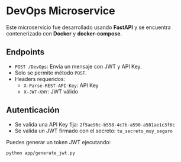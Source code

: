 # DevOps Microservice

Este microservicio fue desarrollado usando **FastAPI** y se encuentra contenerizado con **Docker** y **docker-compose**.

## Endpoints

- `POST /DevOps`: Envía un mensaje con JWT y API Key.
- Solo se permite método `POST`.
- Headers requeridos:
  - `X-Parse-REST-API-Key`: API Key
  - `X-JWT-KWY`: JWT válido

## Autenticación

- Se valida una API Key fija: `2f5ae96c-b558-4c7b-a590-a501ae1c3f6c`
- Se valida un JWT firmado con el secreto: `tu_secreto_muy_seguro`

Puedes generar un token JWT ejecutando:

```bash
python app/generate_jwt.py

